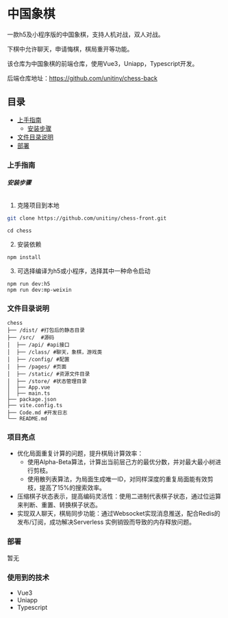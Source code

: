 

# 中国象棋

一款h5及小程序版的中国象棋，支持人机对战，双人对战。

下棋中允许聊天，申请悔棋，棋局重开等功能。

该仓库为中国象棋的前端仓库，使用Vue3，Uniapp，Typescript开发。

后端仓库地址：https://github.com/unitiny/chess-back


## 目录

- [上手指南](#上手指南)
  - [安装步骤](#安装步骤)
- [文件目录说明](#文件目录说明)
- [部署](#部署)

### 上手指南

###### **安装步骤**

1. 克隆项目到本地
```sh
git clone https://github.com/unitiny/chess-front.git
```

```shell
cd chess
```
2. 安装依赖
```shell
npm install
```
3. 可选择编译为h5或小程序，选择其中一种命令启动
```shell
npm run dev:h5
npm run dev:mp-weixin
```

### 文件目录说明

```
chess 
├── /dist/ #打包后的静态目录
├── /src/  #源码
│  ├── /api/ #api接口
│  ├── /class/ #聊天，象棋，游戏类
│  ├── /config/ #配置
│  ├── /pages/ #页面
│  ├── /static/ #资源文件目录
│  ├── /store/ #状态管理目录
│  ├── App.vue
│  ├── main.ts
├── package.json
├── vite.config.ts
├── Code.md #开发日志
└── README.md
```

### 项目亮点

- 优化局面重复计算的问题，提升棋局计算效率：
  - 使用Alpha-Beta算法，计算出当前层己方的最优分数，并对最大最小树进行剪枝。
  - 使用散列表算法，为局面生成唯一ID，对同样深度的重复局面能有效剪枝，提高了15%的搜索效率。
- 压缩棋子状态表示，提高编码灵活性：使用二进制代表棋子状态，通过位运算来判断、重置、转换棋子状态。
- 实现双人聊天，棋局同步功能：通过Websocket实现消息推送，配合Redis的发布/订阅，成功解决Serverless
  实例销毁而导致的内存释放问题。

### 部署

暂无

### 使用到的技术

- Vue3
- Uniapp
- Typescript



